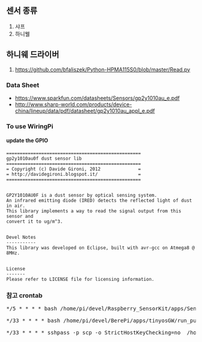 ## 센서 종류
1. 샤프
2. 하니웰

## 하니웨 드라이버
1. https://github.com/bfaliszek/Python-HPMA115S0/blob/master/Read.py

### Data Sheet
  - https://www.sparkfun.com/datasheets/Sensors/gp2y1010au_e.pdf
  - http://www.sharp-world.com/products/device-china/lineup/data/pdf/datasheet/gp2y1010au_appl_e.pdf

### To use WiringPi
#### update the GPIO

```
==================================================
gp2y1010au0f dust sensor lib
==================================================
= Copyright (c) Davide Gironi, 2012              =
= http://davidegironi.blogspot.it/               =
==================================================


GP2Y1010AU0F is a dust sensor by optical sensing system. 
An infrared emitting diode (IRED) detects the reflected light of dust in air.
This library implements a way to read the signal output from this sensor and
convert it to ug/m^3.


Devel Notes
-----------
This library was developed on Eclipse, built with avr-gcc on Atmega8 @ 8MHz.


License
-------
Please refer to LICENSE file for licensing information.
```


### 참고 crontab
<pre>
*/5 * * * * bash /home/pi/devel/Raspberry_SensorKit/apps/Sensor/DustSensor/run.sh > /home/pi/devel/log/crontab.dust.log 2>&1 

*/33 * * * * bash /home/pi/devel/BerePi/apps/tinyosGW/run_public_ip_rpi.sh <URL> <PORT> <ID> <PASS> > /home/pi/devel/log/crontab.gw.log 2>&1

*/33 * * * * sshpass -p<PASS> scp -o StrictHostKeyChecking=no  /home/pi/devel/BerePi/logs/berelogger.log <ID>@<URL>:www/sensor > /home/pi/devel/log/crontab.dust.cp.log 2>&1

</pre>
